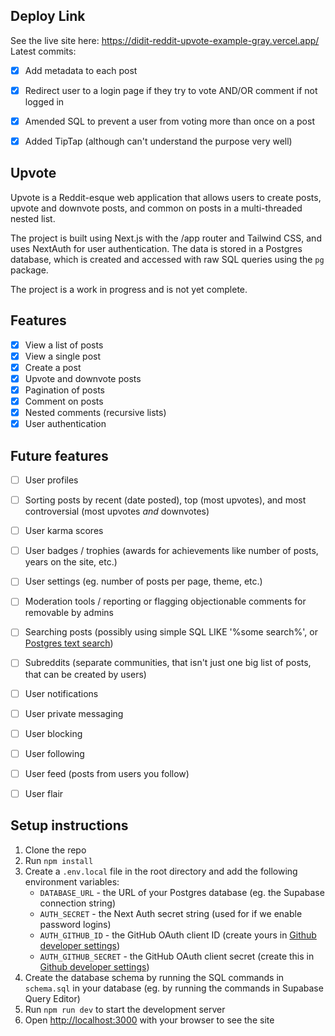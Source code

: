 ## Deploy Link
See the live site here: https://didit-reddit-upvote-example-gray.vercel.app/
Latest commits: 
- [x] Add metadata to each post
- [x] Redirect user to a login page if they try to vote AND/OR comment if not logged in
- [x] Amended SQL to prevent a user from voting more than once on a post
- [x] Added TipTap (although can't understand the purpose very well)



## Upvote

Upvote is a Reddit-esque web application that allows users to create posts, upvote and downvote posts, and common on posts in a multi-threaded nested list.

The project is built using Next.js with the /app router and Tailwind CSS, and uses NextAuth for user authentication. The data is stored in a Postgres database, which is created and accessed with raw SQL queries using the `pg` package.

The project is a work in progress and is not yet complete.

## Features

- [x] View a list of posts
- [x] View a single post
- [x] Create a post
- [x] Upvote and downvote posts
- [x] Pagination of posts
- [x] Comment on posts
- [x] Nested comments (recursive lists)
- [x] User authentication

## Future features

- [ ] User profiles
- [ ] Sorting posts by recent (date posted), top (most upvotes), and most controversial (most upvotes _and_ downvotes)
- [ ] User karma scores
- [ ] User badges / trophies (awards for achievements like number of posts, years on the site, etc.)
- [ ] User settings (eg. number of posts per page, theme, etc.)
- [ ] Moderation tools / reporting or flagging objectionable comments for removable by admins
- [ ] Searching posts (possibly using simple SQL LIKE '%some search%', or [Postgres text search](https://www.crunchydata.com/blog/postgres-full-text-search-a-search-engine-in-a-database))
- [ ] Subreddits (separate communities, that isn't just one big list of posts, that can be created by users)
- [ ] User notifications
- [ ] User private messaging
- [ ] User blocking
- [ ] User following
- [ ] User feed (posts from users you follow)

- [ ] User flair

## Setup instructions

1. Clone the repo
2. Run `npm install`
3. Create a `.env.local` file in the root directory and add the following environment variables:
   - `DATABASE_URL` - the URL of your Postgres database (eg. the Supabase connection string)
   - `AUTH_SECRET` - the Next Auth secret string (used for if we enable password logins)
   - `AUTH_GITHUB_ID` - the GitHub OAuth client ID (create yours in [Github developer settings](https://github.com/settings/apps/new))
   - `AUTH_GITHUB_SECRET` - the GitHub OAuth client secret (create this in [Github developer settings](https://github.com/settings/apps/new))
4. Create the database schema by running the SQL commands in `schema.sql` in your database (eg. by running the commands in Supabase Query Editor)
5. Run `npm run dev` to start the development server
6. Open [http://localhost:3000](http://localhost:3000) with your browser to see the site
